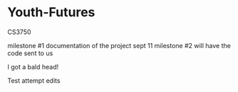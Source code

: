 # Youth-Futures
CS3750

milestone #1	documentation of the project	sept 11
milestone #2	will have the code sent to us

I got a bald head!

Test attempt edits
